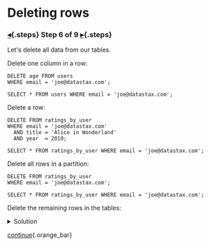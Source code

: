 <div class="top">

# Deleting rows
### [◂](command:katapod.loadPage?step5){.steps} Step 6 of 9 [▸](command:katapod.loadPage?step7){.steps}
</div>

Let's delete all data from our tables.

Delete one column in a row:
```
DELETE age FROM users
WHERE email = 'joe@datastax.com';

SELECT * FROM users WHERE email = 'joe@datastax.com';
```

Delete a row:
```
DELETE FROM ratings_by_user
WHERE email = 'joe@datastax.com'
  AND title = 'Alice in Wonderland'
  AND year  = 2010;
  
SELECT * FROM ratings_by_user WHERE email = 'joe@datastax.com';
```

Delete all rows in a partition:
```
DELETE FROM ratings_by_user
WHERE email = 'joe@datastax.com';
  
SELECT * FROM ratings_by_user WHERE email = 'joe@datastax.com';
```

Delete the remaining rows in the tables:
<details>
  <summary>Solution</summary>

```
SELECT * FROM users;
SELECT * FROM ratings_by_user;

DELETE FROM users
WHERE email = 'joe@datastax.com';
DELETE FROM users
WHERE email = 'jen@datastax.com';
DELETE FROM ratings_by_user
WHERE email = 'jen@datastax.com';

SELECT * FROM users;
SELECT * FROM ratings_by_user;
```

</details>

[continue](command:katapod.loadPage?step7){.orange_bar}